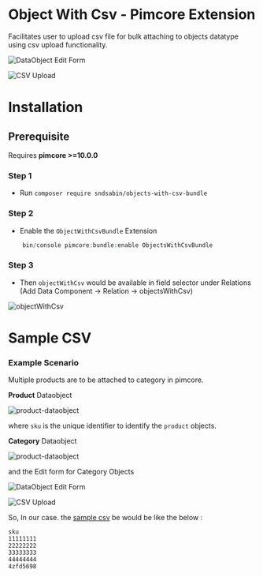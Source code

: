 # Object With Csv - Pimcore Extension

Facilitates user to upload csv file for bulk attaching to objects datatype using csv upload functionality.

![DataObject Edit Form](Docs/images/form.png "Dataobject Edit Form")

![CSV Upload](Docs/images/upload-modal.png "CSV Upload")

# Installation

## Prerequisite

Requires **pimcore >=10.0.0**

### Step 1

- Run `composer require sndsabin/objects-with-csv-bundle`

### Step 2

- Enable the `ObjectWithCsvBundle` Extension

```php
    bin/console pimcore:bundle:enable ObjectsWithCsvBundle
```

### Step 3

- Then `objectWithCsv` would be available in field selector under Relations (Add Data Component -> Relation -> objectsWithCsv)

![objectWithCsv](Docs/images/data-type.png "objectWithCsv")

# Sample CSV

### Example Scenario

Multiple products are to be attached to category in pimcore.

**Product** Dataobject

![product-dataobject](Docs/images/product.png "Product DataObject")

where `sku` is the unique identifier to identify the `product` objects.

**Category** Dataobject

![product-dataobject](Docs/images/category.png "Category DataObject")

and the Edit form for Category Objects

![DataObject Edit Form](Docs/images/form.png "Dataobject Edit Form")

![CSV Upload](Docs/images/upload-modal.png "CSV Upload")

So, In our case. the [sample csv](Docs/csv/bulk-upload.csv "Sample CSV") be would be like the below :

```
sku
11111111
22222222
33333333
44444444
4zfd5698
```
